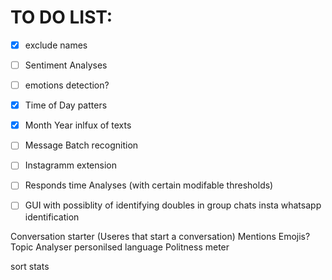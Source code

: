 

# TO DO LIST:

- [x] exclude names

- [ ] Sentiment Analyses
- [ ] emotions detection?
- [x] Time of Day patters
- [x] Month Year inlfux of texts
- [ ] Message Batch recognition
- [ ] Instagramm extension
- [ ]  Responds time Analyses (with certain modifable thresholds)

- [ ] GUI with possiblity of 
    identifying doubles in group chats
    insta whatsapp identification

Conversation starter (Useres that start a conversation)
Mentions 
Emojis?
Topic Analyser
personilsed language
Politness meter

sort stats 
     
     

